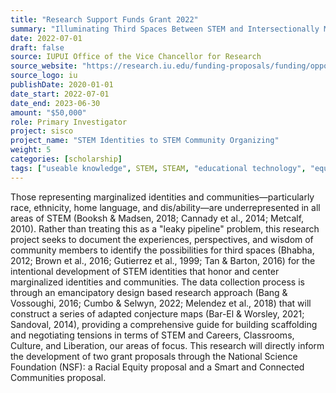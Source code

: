 ```yaml
---
title: "Research Support Funds Grant 2022"
summary: "Illuminating Third Spaces Between STEM and Intersectionally Marginalized Identities to Co-Construct Multiple STEM Education Pathways"
date: 2022-07-01
draft: false
source: IUPUI Office of the Vice Chancellor for Research
source_website: "https://research.iu.edu/funding-proposals/funding/opportunities/research-support-funds-grant/index.html"
source_logo: iu
publishDate: 2020-01-01
date_start: 2022-07-01
date_end: 2023-06-30
amount: "$50,000"
role: Primary Investigator
project: sisco
project_name: "STEM Identities to STEM Community Organizing"
weight: 5
categories: [scholarship]
tags: ["useable knowledge", STEM, STEAM, "educational technology", "equity and inclusion", "primary investigator"]
---
```


Those representing marginalized identities and communities&mdash;particularly race, ethnicity, home language, and dis/ability&mdash;are underrepresented in all areas of STEM (Booksh & Madsen, 2018; Cannady et al., 2014; Metcalf, 2010). Rather than treating this as a "leaky pipeline" problem, this research project seeks to document the experiences, perspectives, and wisdom of community members to identify the possibilities for third spaces (Bhabha, 2012; Brown et al., 2016; Gutierrez et al., 1999; Tan & Barton, 2016) for the intentional development of STEM identities that honor and center marginalized identities and communities. The data collection process is through an emancipatory design based research approach (Bang & Vossoughi, 2016; Cumbo & Selwyn, 2022; Melendez et al., 2018) that will construct a series of adapted conjecture maps (Bar-El & Worsley, 2021; Sandoval, 2014), providing a comprehensive guide for building scaffolding and negotiating tensions in terms of STEM and Careers, Classrooms, Culture, and Liberation, our areas of focus. This research will directly inform the development of two grant proposals through the National Science Foundation (NSF): a Racial Equity proposal and a Smart and Connected Communities proposal. 
